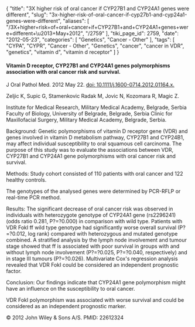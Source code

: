 {
    "title": "3X higher risk of oral cancer if CYP27B1 and CYP24A1 genes were different",
    "slug": "3x-higher-risk-of-oral-cancer-if-cyp27b1-and-cyp24a1-genes-were-different",
    "aliases": [
        "/3X+higher+risk+of+oral+cancer+if+CYP27B1+and+CYP24A1+genes+were+different+\u2013+May+2012",
        "/2759"
    ],
    "tiki_page_id": 2759,
    "date": "2012-05-23",
    "categories": [
        "Genetics",
        "Cancer - Other"
    ],
    "tags": [
        "CYPA",
        "CYPR",
        "Cancer - Other",
        "Genetics",
        "cancer",
        "cancer in VDR",
        "genetics",
        "vitamin d",
        "vitamin d receptor"
    ]
}


#### Vitamin D receptor, CYP27B1 and CYP24A1 genes polymorphisms association with oral cancer risk and survival.

J Oral Pathol Med. 2012 May 22. [doi: 10.1111/j.1600-0714.2012.01164.x.](https://doi.org/10.1111/j.1600-0714.2012.01164.x.)

Zeljic K, Supic G, Stamenkovic Radak M, Jovic N, Kozomara R, Magic Z.

Institute for Medical Research, Military Medical Academy, Belgrade, Serbia Faculty of Biology, University of Belgrade, Belgrade, Serbia Clinic for Maxillofacial Surgery, Military Medical Academy, Belgrade, Serbia.

Background: Genetic polymorphisms of vitamin D receptor gene (VDR) and genes involved in vitamin D metabolism pathway, CYP27B1 and CYP24B1, may affect individual susceptibility to oral squamous cell carcinoma. The purpose of this study was to evaluate the associations between VDR, CYP27B1 and CYP24A1 gene polymorphisms with oral cancer risk and survival. 

Methods: Study cohort consisted of 110 patients with oral cancer and 122 healthy controls. 

The genotypes of the analysed genes were determined by PCR-RFLP or real-time PCR method. 

Results: The significant decrease of oral cancer risk was observed in individuals with heterozygote genotype of CYP24A1 gene (rs2296241) (odds ratio 0.281, P?=?0.000) in comparison with wild type. Patients with VDR FokI ff wild type genotype had significantly worse overall survival (P?=?0.012, log rank) compared with heterozygous and mutated genotype combined. A stratified analysis by the lymph node involvement and tumour stage showed that ff is associated with poor survival in groups with and without lymph node involvement (P?=?0.025, P?=?0.040, respectively) and in stage III tumours (P?=?0.026). Multivariate Cox's regression analysis revealed that VDR FokI could be considered an independent prognostic factor. 

Conclusion: Our findings indicate that CYP24A1 gene polymorphism might have an influence on the susceptibility to oral cancer. 

VDR FokI polymorphism was associated with worse survival and could be considered as an independent prognostic marker.

© 2012 John Wiley & Sons A/S. PMID: 22612324